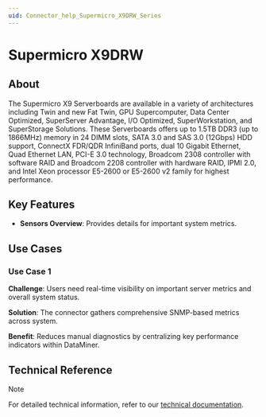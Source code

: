 ```yaml
---
uid: Connector_help_Supermicro_X9DRW_Series
---
```


# Supermicro X9DRW

## About

The Supermicro X9 Serverboards are available in a variety of architectures including Twin and new Fat Twin, GPU Supercomputer, Data Center Optimized, SuperServer Advantage, I/O Optimized, SuperWorkstation, and SuperStorage Solutions. These Serverboards offers up to 1.5TB DDR3 (up to 1866MHz) memory in 24 DIMM slots, SATA 3.0 and SAS 3.0 (12Gbps) HDD support, ConnectX FDR/QDR InfiniBand ports, dual 10 Gigabit Ethernet, Quad Ethernet LAN, PCI-E 3.0 technology, Broadcom 2308 controller with software RAID and Broadcom 2208 controller with hardware RAID, IPMI 2.0, and Intel Xeon processor E5-2600 or E5-2600 v2 family for highest performance.

## Key Features

- **Sensors Overview**: Provides details for important system metrics.

## Use Cases

### Use Case 1

**Challenge**: Users need real-time visibility on important server metrics and overall system status.

**Solution**: The connector gathers comprehensive SNMP-based metrics across system.

**Benefit**: Reduces manual diagnostics by centralizing key performance indicators within DataMiner.

## Technical Reference

> [!NOTE]
> For detailed technical information, refer to our [technical documentation](xref:Connector_help_Supermicro_X9DRW_Technical).
